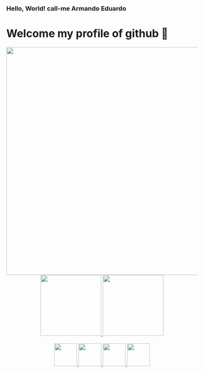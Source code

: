 ### Hello, World! call-me Armando Eduardo
# Welcome my profile of github 👋


<div align="left">
   

<div align="center">
<a href="https://github.com/Armandoedu">
<img src="https://github.com/Armandoedu/Armandoedu/assets/113314643/580cb0e2-fe8f-4dd4-8fb3-9bbb89a6c24c" width="600px"/>     
<img loading="lazy" height="160em" src="https://github-readme-stats.vercel.app/api/top-langs/?username=Armandoedu&layout=compact&langs_count=7&theme=dracula"/>
<img loading="lazy" height="160em" src="https://github-readme-stats.vercel.app/api?username=Armandoedu&show_icons=true&theme=dracula&include_all_commits=true&count_private=true"/>
</div>

<br>

<div align="center">
   <img src="https://cdn.jsdelivr.net/gh/devicons/devicon/icons/c/c-original.svg" width="60px"/>
   <img src="https://cdn.jsdelivr.net/gh/devicons/devicon/icons/html5/html5-original.svg" width="60px" />
   <img src="https://cdn.jsdelivr.net/gh/devicons/devicon/icons/javascript/javascript-original.svg" width="60px" /> 
   <img src="https://cdn.jsdelivr.net/gh/devicons/devicon/icons/python/python-original.svg" width="60px" />
</div>

<br>

